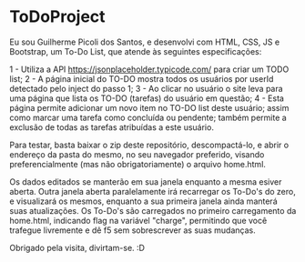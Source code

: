 # ToDoProject
Eu sou Guilherme Picoli dos Santos, e desenvolvi com HTML, CSS, JS e Bootstrap, um To-Do List, que atende às seguintes especificações:

1 - Utiliza a API https://jsonplaceholder.typicode.com/ para criar um TODO list;
2 - A página inicial do TO-DO  mostra todos os usuários por userId detectado pelo inject do passo 1;
3 - Ao clicar no usuário o site leva para uma página que lista os TO-DO (tarefas) do usuário em questão;
4 - Esta página permite adicionar um novo item no TO-DO list deste usuário; assim como marcar uma tarefa como concluída ou pendente; também permite a exclusão de todas as tarefas atribuídas a este usuário.


Para testar, basta baixar o zip deste repositório, descompactá-lo, e abrir o endereço da pasta do mesmo, no seu navegador preferido, visando preferencialmente (mas não obrigatoriamente) o arquivo home.html.

Os dados editados se manterão em sua janela enquanto a mesma esiver aberta. 
Outra janela aberta paralelamente irá recarregar os To-Do's do zero, e visualizará os mesmos, enquanto a sua primeira janela ainda manterá suas atualizações.
Os To-Do's são carregados no primeiro carregamento da home.html, indicando flag na variável "charge", permitindo que você trafegue livremente e dê f5 sem sobrescrever as suas mudanças.

Obrigado pela visita, divirtam-se. :D
